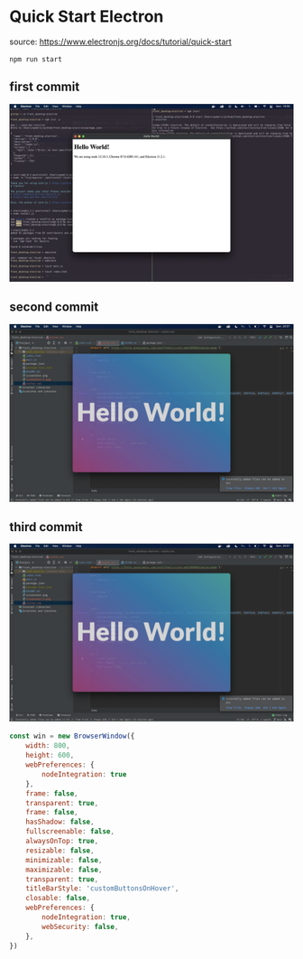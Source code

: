 # Quick Start Electron

source: https://www.electronjs.org/docs/tutorial/quick-start

```
npm run start
```

## first commit

![screenshot](./screenshots/screenshot.png)

## second commit
![screenshot2](./screenshots/screenshot-2.png)

## third commit

![screenshot3](./screenshots/screenshot-2.png)

```javascript
const win = new BrowserWindow({
    width: 800,
    height: 600,
    webPreferences: {
        nodeIntegration: true
    },
    frame: false,
    transparent: true,
    frame: false,
    hasShadow: false,
    fullscreenable: false,
    alwaysOnTop: true,
    resizable: false,
    minimizable: false,
    maximizable: false,
    transparent: true,
    titleBarStyle: 'customButtonsOnHover',
    closable: false,
    webPreferences: {
        nodeIntegration: true,
        webSecurity: false,
    },
})
```
